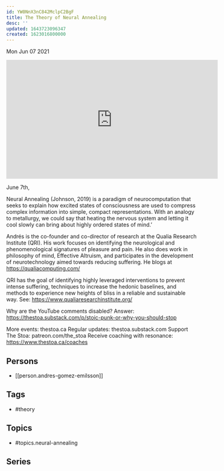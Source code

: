```yaml
---
id: YW0NnX3nC842MclpC2BgF
title: The Theory of Neural Annealing
desc: ''
updated: 1643723096347
created: 1623016800000
---
```





Mon Jun 07 2021

<iframe width="560" height="315" src="https://www.youtube.com/embed/ndjbeF4EqRs" title="The Theory of Neural Annealing w/ Andrés Gómez Emilsson" frameborder="0" allow="accelerometer; autoplay; clipboard-write; encrypted-media; gyroscope; picture-in-picture" allowfullscreen ></iframe>

June 7th,

Neural Annealing (Johnson, 2019) is a paradigm of neurocomputation that seeks to explain how excited states of consciousness are used to compress complex information into simple, compact representations. With an analogy to metallurgy, we could say that heating the nervous system and letting it cool slowly can bring about highly ordered states of mind.’

Andrés is the co-founder and co-director of research at the Qualia Research Institute (QRI). His work focuses on identifying the neurological and phenomenological signatures of pleasure and pain. He also does work in philosophy of mind, Effective Altruism, and participates in the development of neurotechnology aimed towards reducing suffering. He blogs at https://qualiacomputing.com/

QRI has the goal of identifying highly leveraged interventions to prevent intense suffering, techniques to increase the hedonic baselines, and methods to experience new heights of bliss in a reliable and sustainable way. See: https://www.qualiaresearchinstitute.org/

Why are the YouTube comments disabled? Answer: https://thestoa.substack.com/p/stoic-punk-or-why-you-should-stop

More events: thestoa.ca
Regular updates: thestoa.substack.com
Support The Stoa: patreon.com/the_stoa
Receive coaching with resonance: https://www.thestoa.ca/coaches

## Persons

- [[person.andres-gomez-emilsson]]

## Tags

- #theory

## Topics

- #topics.neural-annealing

## Series




